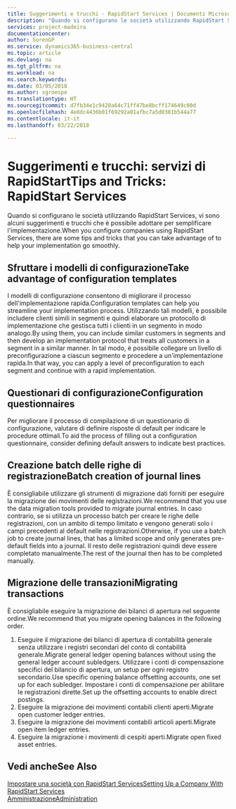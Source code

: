 ```yaml
---
title: Suggerimenti e trucchi - RapidStart Services | Documenti Microsoft
description: "Quando si configurano le società utilizzando RapidStart Services, vi sono alcuni suggerimenti e trucchi che è possibile adottare per semplificare l'implementazione."
services: project-madeira
documentationcenter: 
author: SorenGP
ms.service: dynamics365-business-central
ms.topic: article
ms.devlang: na
ms.tgt_pltfrm: na
ms.workload: na
ms.search.keywords: 
ms.date: 03/05/2018
ms.author: sgroespe
ms.translationtype: HT
ms.sourcegitcommit: d7fb34e1c9428a64c71ff47be8bcff174649c00d
ms.openlocfilehash: 4e8dc4436b01f69292a01afbc7a5d0381b544a77
ms.contentlocale: it-it
ms.lasthandoff: 03/22/2018

---
```

# <a name="tips-and-tricks-rapidstart-services"></a><span data-ttu-id="627ad-103">Suggerimenti e trucchi: servizi di RapidStart</span><span class="sxs-lookup"><span data-stu-id="627ad-103">Tips and Tricks: RapidStart Services</span></span>
<span data-ttu-id="627ad-104">Quando si configurano le società utilizzando RapidStart Services, vi sono alcuni suggerimenti e trucchi che è possibile adottare per semplificare l'implementazione.</span><span class="sxs-lookup"><span data-stu-id="627ad-104">When you configure companies using RapidStart Services, there are some tips and tricks that you can take advantage of to help your implementation go smoothly.</span></span>  

## <a name="take-advantage-of-configuration-templates"></a><span data-ttu-id="627ad-105">Sfruttare i modelli di configurazione</span><span class="sxs-lookup"><span data-stu-id="627ad-105">Take advantage of configuration templates</span></span>  
<span data-ttu-id="627ad-106">I modelli di configurazione consentono di migliorare il processo dell'implementazione rapida.</span><span class="sxs-lookup"><span data-stu-id="627ad-106">Configuration templates can help you streamline your implementation process.</span></span> <span data-ttu-id="627ad-107">Utilizzando tali modelli, è possibile includere clienti simili in segmenti e quindi elaborare un protocollo di implementazione che gestisca tutti i clienti in un segmento in modo analogo.</span><span class="sxs-lookup"><span data-stu-id="627ad-107">By using them, you can include similar customers in segments and then develop an implementation protocol that treats all customers in a segment in a similar manner.</span></span> <span data-ttu-id="627ad-108">In tal modo, è possibile collegare un livello di preconfigurazione a ciascun segmento e procedere a un'implementazione rapida.</span><span class="sxs-lookup"><span data-stu-id="627ad-108">In that way, you can apply a level of preconfiguration to each segment and continue with a rapid implementation.</span></span>  

## <a name="configuration-questionnaires"></a><span data-ttu-id="627ad-109">Questionari di configurazione</span><span class="sxs-lookup"><span data-stu-id="627ad-109">Configuration questionnaires</span></span>  
<span data-ttu-id="627ad-110">Per migliorare il processo di compilazione di un questionario di configurazione, valutare di definire risposte di default per indicare le procedure ottimali.</span><span class="sxs-lookup"><span data-stu-id="627ad-110">To aid the process of filling out a configuration questionnaire, consider defining default answers to indicate best practices.</span></span>  

## <a name="batch-creation-of-journal-lines"></a><span data-ttu-id="627ad-111">Creazione batch delle righe di registrazione</span><span class="sxs-lookup"><span data-stu-id="627ad-111">Batch creation of journal lines</span></span>  
<span data-ttu-id="627ad-112">È consigliabile utilizzare gli strumenti di migrazione dati forniti per eseguire la migrazione dei movimenti delle registrazioni.</span><span class="sxs-lookup"><span data-stu-id="627ad-112">We recommend that you use the data migration tools provided to migrate journal entries.</span></span> <span data-ttu-id="627ad-113">In caso contrario, se si utilizza un processo batch per creare le righe delle registrazioni, con un ambito di tempo limitato e vengono generati solo i campi precedenti al default nelle registrazioni.</span><span class="sxs-lookup"><span data-stu-id="627ad-113">Otherwise, if you use a batch job to create journal lines, that has a limited scope and only generates pre-default fields into a journal.</span></span> <span data-ttu-id="627ad-114">Il resto delle registrazioni quindi deve essere completato manualmente.</span><span class="sxs-lookup"><span data-stu-id="627ad-114">The rest of the journal then has to be completed manually.</span></span>  

## <a name="migrating-transactions"></a><span data-ttu-id="627ad-115">Migrazione delle transazioni</span><span class="sxs-lookup"><span data-stu-id="627ad-115">Migrating transactions</span></span>  
<span data-ttu-id="627ad-116">È consigliabile eseguire la migrazione dei bilanci di apertura nel seguente ordine.</span><span class="sxs-lookup"><span data-stu-id="627ad-116">We recommend that you migrate opening balances in the following order.</span></span>  

1.  <span data-ttu-id="627ad-117">Eseguire il migrazione dei bilanci di apertura di contabilità generale senza utilizzare i registri secondari del conto di contabilità generale.</span><span class="sxs-lookup"><span data-stu-id="627ad-117">Migrate general ledger opening balances without using the general ledger account subledgers.</span></span> <span data-ttu-id="627ad-118">Utilizzare i conti di compensazione specifici del bilancio di apertura, un setup per ogni registro secondario.</span><span class="sxs-lookup"><span data-stu-id="627ad-118">Use specific opening balance offsetting accounts, one set up for each subledger.</span></span> <span data-ttu-id="627ad-119">Impostare i conti di compensazione per abilitare le registrazioni dirette.</span><span class="sxs-lookup"><span data-stu-id="627ad-119">Set up the offsetting accounts to enable direct postings.</span></span>  
2.  <span data-ttu-id="627ad-120">Eseguire la migrazione dei movimenti contabili clienti aperti.</span><span class="sxs-lookup"><span data-stu-id="627ad-120">Migrate open customer ledger entries.</span></span>  
3.  <span data-ttu-id="627ad-121">Eseguire la migrazione dei movimenti contabili articoli aperti.</span><span class="sxs-lookup"><span data-stu-id="627ad-121">Migrate open item ledger entries.</span></span>  
4.  <span data-ttu-id="627ad-122">Eseguire la migrazione i movimenti di cespiti aperti.</span><span class="sxs-lookup"><span data-stu-id="627ad-122">Migrate open fixed asset entries.</span></span>  

## <a name="see-also"></a><span data-ttu-id="627ad-123">Vedi anche</span><span class="sxs-lookup"><span data-stu-id="627ad-123">See Also</span></span>  
[<span data-ttu-id="627ad-124">Impostare una società con RapidStart Services</span><span class="sxs-lookup"><span data-stu-id="627ad-124">Setting Up a Company With RapidStart Services</span></span>](admin-set-up-a-company-with-rapidstart.md)  
[<span data-ttu-id="627ad-125">Amministrazione</span><span class="sxs-lookup"><span data-stu-id="627ad-125">Administration</span></span>](admin-setup-and-administration.md)


